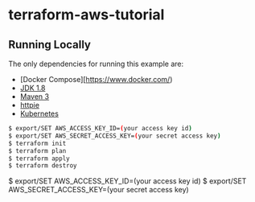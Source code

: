 # terraform-aws-tutorial


## Running Locally
The only dependencies for running this example are:

- [Docker Compose][https://www.docker.com/)
- [JDK 1.8](http://www.oracle.com/technetwork/java/javase/downloads/jdk8-downloads-2133151.html)
- [Maven 3](https://maven.apache.org)
- [httpie](https://github.com/httpie/httpie)
- [Kubernetes](https://kubernetes.io/)


```sh
$ export/SET AWS_ACCESS_KEY_ID=(your access key id)
$ export/SET AWS_SECRET_ACCESS_KEY=(your secret access key)
$ terraform init
$ terraform plan
$ terraform apply
$ terraform destroy
```

$ export/SET AWS_ACCESS_KEY_ID=(your access key id)
$ export/SET AWS_SECRET_ACCESS_KEY=(your secret access key)

##
